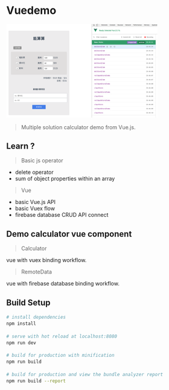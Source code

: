 # Vuedemo

<img src="https://github.com/museseeu/accounting/blob/37509ea447c5f01302c6a08eeae69c45ae39e8cc/Screenshot.png" width="400">


> Multiple solution calculator demo from Vue.js.

## Learn ?

> Basic js operator

- delete operator
- sum of object properties within an array

> Vue

- basic Vue.js API
- basic Vuex flow
- firebase database CRUD API connect 

## Demo calculator vue component ##

> Calculator

vue with vuex binding workflow.

> RemoteData

vue with firebase database binding workflow.

## Build Setup ##

``` bash
# install dependencies
npm install

# serve with hot reload at localhost:8080
npm run dev

# build for production with minification
npm run build

# build for production and view the bundle analyzer report
npm run build --report
```
